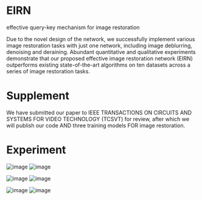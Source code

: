 # EIRN
effective query-key mechanism for image restoration
 
Due to the novel design of the network, we successfully implement various image restoration tasks with just one network, including image deblurring, denoising and deraining. Abundant quantitative and qualitative experiments demonstrate that our proposed effective image restoration network (EIRN) outperforms existing state-of-the-art algorithms on ten datasets across a series of image restoration tasks.
# Supplement
We have submitted our paper to IEEE TRANSACTIONS ON CIRCUITS AND SYSTEMS FOR VIDEO TECHNOLOGY (TCSVT) for review, after which we will publish our code AND three training models FOR image restoration.

# Experiment
![image](https://user-images.githubusercontent.com/71067558/147733512-d09de396-3cee-4cd4-b441-4813f9b5b804.png)
![image](https://user-images.githubusercontent.com/71067558/147733614-680929a0-2f4a-4212-bee3-6b1cbdd72454.png)

![image](https://user-images.githubusercontent.com/71067558/147733637-076e1299-6951-4b14-9cc5-e881accb9719.png)
![image](https://user-images.githubusercontent.com/71067558/147733650-c9e66a92-8db4-4861-858b-fffbc072ba6d.png)

![image](https://user-images.githubusercontent.com/71067558/147733660-bb6c46cd-583a-47e8-9e97-b63540bb3d31.png)
![image](https://user-images.githubusercontent.com/71067558/147733672-19347a3a-ef6e-45e7-bb0d-b265f055e613.png)
